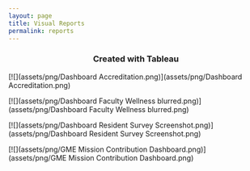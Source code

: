 ```yaml
---
layout: page
title: Visual Reports
permalink: reports
---
```

<h3><center>Created with Tableau</center></h3>

[![](assets/png/Dashboard Accreditation.png)](assets/png/Dashboard Accreditation.png)

[![](assets/png/Dashboard Faculty Wellness blurred.png)](assets/png/Dashboard Faculty Wellness blurred.png)

[![](assets/png/Dashboard Resident Survey Screenshot.png)](assets/png/Dashboard Resident Survey Screenshot.png)

[![](assets/png/GME Mission Contribution Dashboard.png)](assets/png/GME Mission Contribution Dashboard.png)
